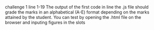 challenge 1 line 1-19
The output of the first code in line the .js file should grade the marks in an alphabetical (A-E) format depending on the marks attained by the student. You can test by opening the .html file on the browser and inputing figures in the slots 



